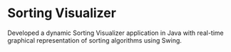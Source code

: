 # Sorting Visualizer
Developed a dynamic Sorting Visualizer application in Java with real-time graphical representation of sorting algorithms using Swing.
